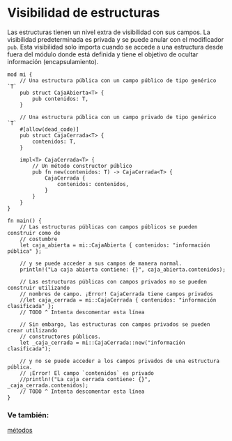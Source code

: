 # Visibilidad de estructuras

Las estructuras tienen un nivel extra de visibilidad con sus campos. La
visibilidad predeterminada es privada y se puede anular con el modificador
`pub`. Esta visibilidad solo importa cuando se accede a una estructura desde
fuera del módulo donde está definida y tiene el objetivo de ocultar información
(encapsulamiento).

```rust,editable
mod mi {
    // Una estructura pública con un campo público de tipo genérico `T`
    pub struct CajaAbierta<T> {
        pub contenidos: T,
    }

    // Una estructura pública con un campo privado de tipo genérico `T`
    #[allow(dead_code)]
    pub struct CajaCerrada<T> {
        contenidos: T,
    }

    impl<T> CajaCerrada<T> {
        // Un método constructor público
        pub fn new(contenidos: T) -> CajaCerrada<T> {
            CajaCerrada {
                contenidos: contenidos,
            }
        }
    }
}

fn main() {
    // Las estructuras públicas con campos públicos se pueden construir como de
    // costumbre
    let caja_abierta = mi::CajaAbierta { contenidos: "información pública" };

    // y se puede acceder a sus campos de manera normal.
    println!("La caja abierta contiene: {}", caja_abierta.contenidos);

    // Las estructuras públicas con campos privados no se pueden construir utilizando
    // nombres de campo. ¡Error! CajaCerrada tiene campos privados
    //let caja_cerrada = mi::CajaCerrada { contenidos: "información clasificada" };
    // TODO ^ Intenta descomentar esta línea

    // Sin embargo, las estructuras con campos privados se pueden crear utilizando
    // constructores públicos.
    let _caja_cerrada = mi::CajaCerrada::new("información clasificada");

    // y no se puede acceder a los campos privados de una estructura pública.
    // ¡Error! El campo `contenidos` es privado
    //println!("La caja cerrada contiene: {}", _caja_cerrada.contenidos);
    // TODO ^ Intenta descomentar esta línea
}
```

### Ve también:

<!--[genéricos][generics] y -->
[métodos][methods]

[generics]: ../generics.md
[methods]: ../fn/methods.md
